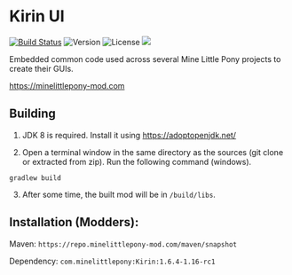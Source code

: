 # Kirin UI

 
[![Build Status](https://github.com/MineLittlePony/Kirin/actions/workflows/gradle-build.yml/badge.svg)](https://github.com/MineLittlePony/Kirin/actions/workflows/gradle-build.yml)
![Version](https://img.shields.io/github/v/release/MineLittlePony/Kirin)
![License](https://img.shields.io/github/license/MineLittlePony/Mson)
![](https://img.shields.io/badge/api-fabric-orange.svg)


Embedded common code used across several Mine Little Pony projects to create their GUIs.

https://minelittlepony-mod.com

## Building

1. JDK 8 is required. Install it using https://adoptopenjdk.net/

2. Open a terminal window in the same directory as the sources (git clone or extracted from zip). Run the following command (windows).

```
gradlew build
```

3. After some time, the built mod will be in `/build/libs`.

## Installation (Modders):

Maven: `https://repo.minelittlepony-mod.com/maven/snapshot`

Dependency: `com.minelittlepony:Kirin:1.6.4-1.16-rc1`
